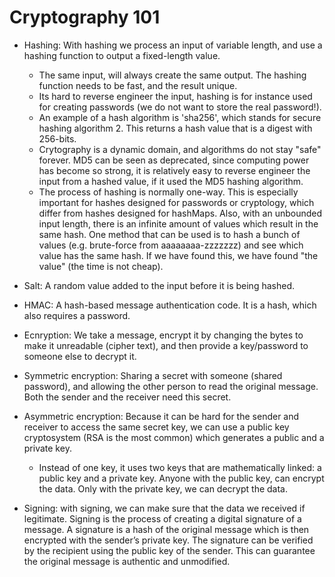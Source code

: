# Cryptography 101

- Hashing: With hashing we process an input of variable length, and use a hashing function to output a fixed-length value. 
  - The same input, will always create the same output. The hashing function needs to be fast, and the result unique.
  - Its hard to reverse engineer the input, hashing is for instance used for creating passwords (we do not want to store the real password!).
  - An example of a hash algorithm is 'sha256', which stands for secure hashing algorithm 2. This returns a hash value that is a digest with 256-bits. 
  - Crytography is a dynamic domain, and algorithms do not stay "safe" forever. MD5 can be seen as deprecated, since computing power has become so strong, it is relatively easy to reverse engineer the input from a hashed value, if it used the MD5 hashing algorithm.
  - The process of hashing is normally one-way. This is especially important for hashes designed for passwords or cryptology, which differ from hashes designed for hashMaps. Also, with an unbounded input length, there is an infinite amount of values which result in the same hash. One method that can be used is to hash a bunch of values (e.g. brute-force from aaaaaaaa-zzzzzzz) and see which value has the same hash. If we have found this, we have found "the value" (the time is not cheap). 

- Salt: A random value added to the input before it is being hashed. 
- HMAC: A hash-based message authentication code. It is a hash, which also requires a password.
- Ecnryption: We take a message, encrypt it by changing the bytes to make it unreadable (cipher text), and then provide a key/password to someone else to decrypt it.
- Symmetric encryption: Sharing a secret with someone (shared password), and allowing the other person to read the original message. Both the sender and the receiver need this secret.
- Asymmetric encryption: Because it can be hard for the sender and receiver to access the same secret key, we can use a public key cryptosystem (RSA is the most common) which generates a public and a private key. 
  - Instead of one key, it uses two keys that are mathematically linked: a public key and a private key. Anyone with the public key, can encrypt the data. Only with the private key, we can decrypt the data.
- Signing: with signing, we can make sure that the data we received if legitimate. Signing is the process of creating a digital signature of a message. A signature is a hash of the original message which is then encrypted with the sender’s private key. The signature can be verified by the recipient using the public key of the sender. This can guarantee the original message is authentic and unmodified.
